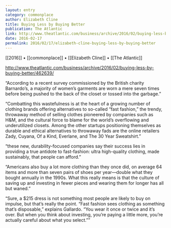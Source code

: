 ```yaml
---
layout: entry
category: commonplace
author: Elizabeth Cline
title: Buying Less by Buying Better
publication: The Atlantic
link: http://www.theatlantic.com/business/archive/2016/02/buying-less-by-buying-better/462639/
date: 2016-02-17
permalink: 2016/02/17/elizabeth-cline-buying-less-by-buying-better
---
```


[[2016]] • [[commonplace]] • [[Elizabeth Cline]] • [[The Atlantic]]

http://www.theatlantic.com/business/archive/2016/02/buying-less-by-buying-better/462639/

“According to a recent survey commissioned by the British charity Barnardo’s, a majority of women’s garments are worn a mere seven times before being pushed to the back of the closet or tossed into the garbage.”

“Combatting this wastefulness is at the heart of a growing number of clothing brands offering alternatives to so-called “fast fashion,” the trendy, throwaway method of selling clothes pioneered by companies such as H&M, and the cultural force to blame for the world’s overflowing and underutilized closets. Among the other startups positioning themselves as durable and ethical alternatives to throwaway fads are the online retailers Zady, Cuyana, Of a Kind, Everlane, and The 30 Year Sweatshirt.”

“these new, durability-focused companies say their success lies in providing a true antidote to fast-fashion: ultra high-quality clothing, made sustainably, that people can afford.”

“Americans also buy a lot more clothing than they once did, on average 64 items and more than seven pairs of shoes per year—double what they bought annually in the 1990s. What this really means is that the culture of saving up and investing in fewer pieces and wearing them for longer has all but waned.”

“Sure, a $215 dress is not something most people are likely to buy on impulse, but that’s really the point. “Fast fashion sees clothing as something that’s disposable,” explains Gallardo. “You wear it once or twice and it’s over. But when you think about investing, you’re paying a little more, you’re actually careful about what you select.””

